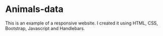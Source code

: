 # Animals-data

This is an example of a responsive website. I created it using HTML, CSS, Bootstrap, Javascript and Handlebars. 
